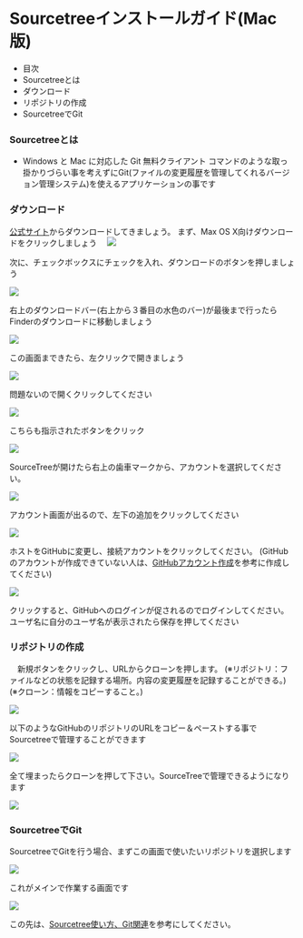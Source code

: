 # Sourcetreeインストールガイド(Mac版)

- 目次
 - Sourcetreeとは
 - ダウンロード
 - リポジトリの作成
 - SourcetreeでGit

### Sourcetreeとは
 -  Windows と Mac に対応した Git 無料クライアント
 コマンドのような取っ掛かりづらい事を考えずにGit(ファイルの変更履歴を管理してくれるバージョン管理システム)を使えるアプリケーションの事です

### ダウンロード
 [公式サイト](https://ja.atlassian.com/software/sourcetree)からダウンロードしてきましょう。
 まず、Max OS X向けダウンロードをクリックしましょう　
 ![](https://minoeru.github.io/markdown/images/sourcetree/s_1.png)

 次に、チェックボックスにチェックを入れ、ダウンロードのボタンを押しましょう

 ![](https://minoeru.github.io/markdown/images/sourcetree/s_2.png)

 右上のダウンロードバー(右上から３番目の水色のバー)が最後まで行ったらFinderのダウンロードに移動しましょう

 ![](https://minoeru.github.io/markdown/images/sourcetree/s_3.png)

 この画面まできたら、左クリックで開きましょう

 ![](https://minoeru.github.io/markdown/images/sourcetree/s_4.png)

 問題ないので開くクリックしてください

 ![](https://minoeru.github.io/markdown/images/sourcetree/s_5.png)

 こちらも指示されたボタンをクリック

 ![](https://minoeru.github.io/markdown/images/sourcetree/s_6.png)

 SourceTreeが開けたら右上の歯車マークから、アカウントを選択してください。

 ![](https://minoeru.github.io/markdown/images/sourcetree/s_7.png)

 アカウント画面が出るので、左下の追加をクリックしてください

 ![](https://minoeru.github.io/markdown/images/sourcetree/s_8.png)

 ホストをGitHubに変更し、接続アカウントをクリックしてください。
 (GitHubのアカウントが作成できていない人は、[GitHubアカウント作成](https://minoeru.github.io/markdown/mis_github.html)を参考に作成してください)

 ![](https://minoeru.github.io/markdown/images/sourcetree/s_9.png)

 クリックすると、GitHubへのログインが促されるのでログインしてください。
 ユーザ名に自分のユーザ名が表示されたら保存を押してください

### リポジトリの作成
　新規ボタンをクリックし、URLからクローンを押します。
(※リポジトリ：ファイルなどの状態を記録する場所。内容の変更履歴を記録することができる。)
(※クローン：情報をコピーすること。)

 ![](https://minoeru.github.io/markdown/images/sourcetree/s_10.png)

 以下のようなGitHubのリポジトリのURLをコピー＆ペーストする事でSourcetreeで管理することができます

 ![](https://minoeru.github.io/markdown/images/sourcetree/s_11.png)

 全て埋まったらクローンを押して下さい。SourceTreeで管理できるようになります

 ![](https://minoeru.github.io/markdown/images/sourcetree/s_12.png)

### SourcetreeでGit
 SourcetreeでGitを行う場合、まずこの画面で使いたいリポジトリを選択します

 ![](https://minoeru.github.io/markdown/images/sourcetree/s_13.png)

 これがメインで作業する画面です

 ![](https://minoeru.github.io/markdown/images/sourcetree/s_14.png)

 この先は、[Sourcetree使い方、Git関連](https://minoeru.github.io/markdown/mis_sourcetree2.html)を参考にしてください。

